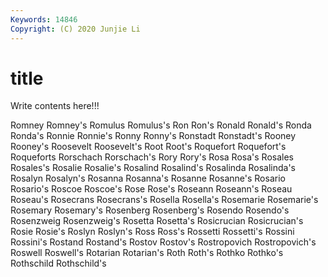 ```yaml
---
Keywords: 14846
Copyright: (C) 2020 Junjie Li
---
```


# title

Write contents here!!!

Romney 
Romney's 
Romulus 
Romulus's 
Ron 
Ron's 
Ronald 
Ronald's 
Ronda
Ronda's 
Ronnie 
Ronnie's 
Ronny 
Ronny's 
Ronstadt 
Ronstadt's 
Rooney 
Rooney's 
Roosevelt
Roosevelt's 
Root 
Root's 
Roquefort 
Roquefort's 
Roqueforts 
Rorschach 
Rorschach's 
Rory 
Rory's
Rosa 
Rosa's 
Rosales 
Rosales's 
Rosalie 
Rosalie's 
Rosalind 
Rosalind's 
Rosalinda 
Rosalinda's
Rosalyn 
Rosalyn's 
Rosanna 
Rosanna's 
Rosanne 
Rosanne's 
Rosario 
Rosario's 
Roscoe 
Roscoe's
Rose 
Rose's 
Roseann 
Roseann's 
Roseau 
Roseau's 
Rosecrans 
Rosecrans's 
Rosella 
Rosella's
Rosemarie 
Rosemarie's 
Rosemary 
Rosemary's 
Rosenberg 
Rosenberg's 
Rosendo 
Rosendo's 
Rosenzweig 
Rosenzweig's
Rosetta 
Rosetta's 
Rosicrucian 
Rosicrucian's 
Rosie 
Rosie's 
Roslyn 
Roslyn's 
Ross 
Ross's
Rossetti 
Rossetti's 
Rossini 
Rossini's 
Rostand 
Rostand's 
Rostov 
Rostov's 
Rostropovich 
Rostropovich's
Roswell 
Roswell's 
Rotarian 
Rotarian's 
Roth 
Roth's 
Rothko 
Rothko's 
Rothschild 
Rothschild's
